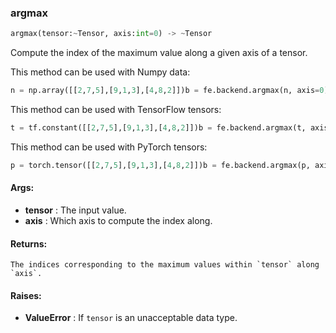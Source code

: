 

### argmax
```python
argmax(tensor:~Tensor, axis:int=0) -> ~Tensor
```
Compute the index of the maximum value along a given axis of a tensor.

This method can be used with Numpy data:
```python
n = np.array([[2,7,5],[9,1,3],[4,8,2]])b = fe.backend.argmax(n, axis=0)  # [1, 2, 0]b = fe.backend.argmax(n, axis=1)  # [1, 0, 1]
```


This method can be used with TensorFlow tensors:
```python
t = tf.constant([[2,7,5],[9,1,3],[4,8,2]])b = fe.backend.argmax(t, axis=0)  # [1, 2, 0]b = fe.backend.argmax(t, axis=1)  # [1, 0, 1]
```


This method can be used with PyTorch tensors:
```python
p = torch.tensor([[2,7,5],[9,1,3],[4,8,2]])b = fe.backend.argmax(p, axis=0)  # [1, 2, 0]b = fe.backend.argmax(p, axis=1)  # [1, 0, 1]
```




#### Args:

* **tensor** :  The input value.
* **axis** :  Which axis to compute the index along.

#### Returns:
    The indices corresponding to the maximum values within `tensor` along `axis`.

#### Raises:

* **ValueError** :  If `tensor` is an unacceptable data type.